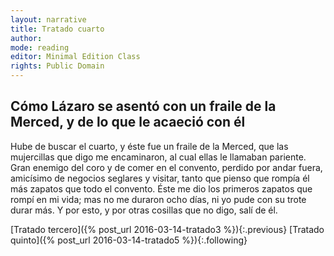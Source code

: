 ```yaml
---
layout: narrative
title: Tratado cuarto
author:
mode: reading
editor: Minimal Edition Class
rights: Public Domain
---
```


  
## Cómo Lázaro se asentó con un fraile de la Merced, y de lo que le acaeció con él

  
Hube de buscar el cuarto, y éste fue un fraile de la Merced, que las mujercillas que digo me encaminaron, al cual ellas le llamaban pariente. Gran enemigo del coro y de comer en el convento, perdido por andar fuera, amicísimo de negocios seglares y visitar, tanto que pienso que rompía él más zapatos que todo el convento. Éste me dio los primeros zapatos que rompí en mi vida; mas no me duraron ocho días, ni yo pude con su trote durar más. Y por esto, y por otras cosillas que no digo, salí de él. 
  

<div class="inline-nav" markdown="1">
[Tratado tercero]({% post_url 2016-03-14-tratado3 %}){:.previous}
[Tratado quinto]({% post_url 2016-03-14-tratado5 %}){:.following}

</div>